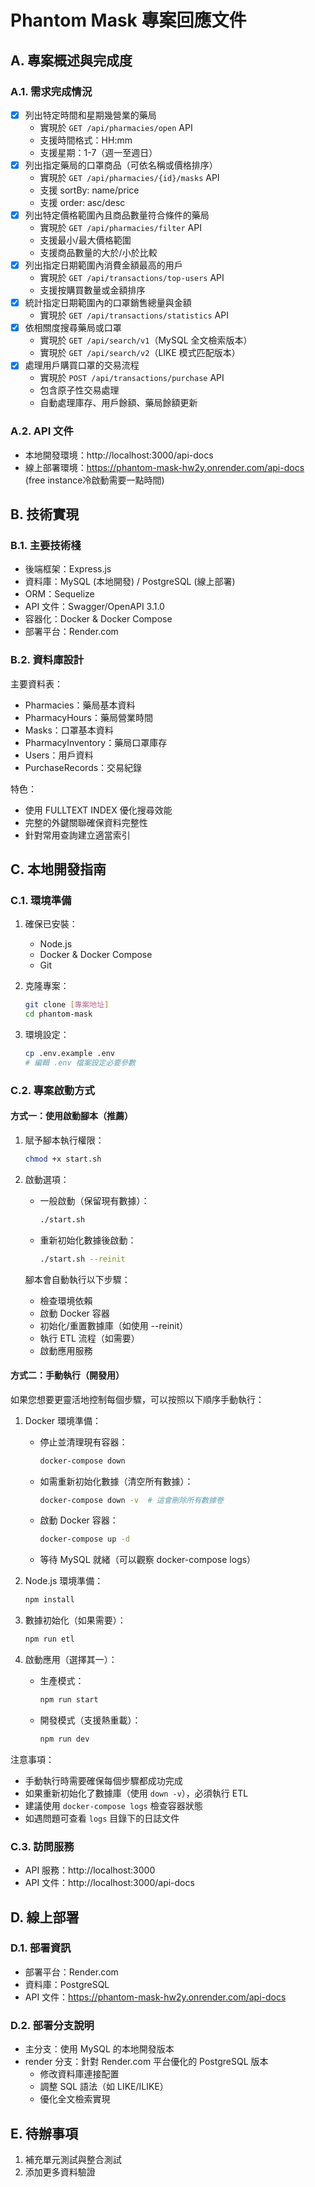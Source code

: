 # Phantom Mask 專案回應文件

## A. 專案概述與完成度

### A.1. 需求完成情況
- [x] 列出特定時間和星期幾營業的藥局
  - 實現於 `GET /api/pharmacies/open` API
  - 支援時間格式：HH:mm
  - 支援星期：1-7（週一至週日）
- [x] 列出指定藥局的口罩商品（可依名稱或價格排序）
  - 實現於 `GET /api/pharmacies/{id}/masks` API
  - 支援 sortBy: name/price
  - 支援 order: asc/desc
- [x] 列出特定價格範圍內且商品數量符合條件的藥局
  - 實現於 `GET /api/pharmacies/filter` API
  - 支援最小/最大價格範圍
  - 支援商品數量的大於/小於比較
- [x] 列出指定日期範圍內消費金額最高的用戶
  - 實現於 `GET /api/transactions/top-users` API
  - 支援按購買數量或金額排序
- [x] 統計指定日期範圍內的口罩銷售總量與金額
  - 實現於 `GET /api/transactions/statistics` API
- [x] 依相關度搜尋藥局或口罩
  - 實現於 `GET /api/search/v1`（MySQL 全文檢索版本）
  - 實現於 `GET /api/search/v2`（LIKE 模式匹配版本）
- [x] 處理用戶購買口罩的交易流程
  - 實現於 `POST /api/transactions/purchase` API
  - 包含原子性交易處理
  - 自動處理庫存、用戶餘額、藥局餘額更新

### A.2. API 文件
- 本地開發環境：http://localhost:3000/api-docs
- 線上部署環境：https://phantom-mask-hw2y.onrender.com/api-docs
  (free instance冷啟動需要一點時間)

## B. 技術實現

### B.1. 主要技術棧
- 後端框架：Express.js
- 資料庫：MySQL (本地開發) / PostgreSQL (線上部署)
- ORM：Sequelize
- API 文件：Swagger/OpenAPI 3.1.0
- 容器化：Docker & Docker Compose
- 部署平台：Render.com

### B.2. 資料庫設計
主要資料表：
- Pharmacies：藥局基本資料
- PharmacyHours：藥局營業時間
- Masks：口罩基本資料
- PharmacyInventory：藥局口罩庫存
- Users：用戶資料
- PurchaseRecords：交易紀錄

特色：
- 使用 FULLTEXT INDEX 優化搜尋效能
- 完整的外鍵關聯確保資料完整性
- 針對常用查詢建立適當索引

## C. 本地開發指南

### C.1. 環境準備
1. 確保已安裝：
   - Node.js
   - Docker & Docker Compose
   - Git

2. 克隆專案：
   ```bash
   git clone [專案地址]
   cd phantom-mask
   ```

3. 環境設定：
   ```bash
   cp .env.example .env
   # 編輯 .env 檔案設定必要參數
   ```

### C.2. 專案啟動方式

#### 方式一：使用啟動腳本（推薦）
1. 賦予腳本執行權限：
   ```bash
   chmod +x start.sh
   ```

2. 啟動選項：
   - 一般啟動（保留現有數據）：
     ```bash
     ./start.sh
     ```
   - 重新初始化數據後啟動：
     ```bash
     ./start.sh --reinit
     ```

   腳本會自動執行以下步驟：
   - 檢查環境依賴
   - 啟動 Docker 容器
   - 初始化/重置數據庫（如使用 --reinit）
   - 執行 ETL 流程（如需要）
   - 啟動應用服務

#### 方式二：手動執行（開發用）
如果您想要更靈活地控制每個步驟，可以按照以下順序手動執行：

1. Docker 環境準備：
   - 停止並清理現有容器：
     ```bash
     docker-compose down
     ```
   - 如需重新初始化數據（清空所有數據）：
     ```bash
     docker-compose down -v  # 這會刪除所有數據卷
     ```
   - 啟動 Docker 容器：
     ```bash
     docker-compose up -d
     ```
   - 等待 MySQL 就緒（可以觀察 docker-compose logs）

2. Node.js 環境準備：
   ```bash
   npm install
   ```

3. 數據初始化（如果需要）：
   ```bash
   npm run etl
   ```

4. 啟動應用（選擇其一）：
   - 生產模式：
     ```bash
     npm run start
     ```
   - 開發模式（支援熱重載）：
     ```bash
     npm run dev
     ```

注意事項：
- 手動執行時需要確保每個步驟都成功完成
- 如果重新初始化了數據庫（使用 `down -v`），必須執行 ETL
- 建議使用 `docker-compose logs` 檢查容器狀態
- 如遇問題可查看 `logs` 目錄下的日誌文件

### C.3. 訪問服務
- API 服務：http://localhost:3000
- API 文件：http://localhost:3000/api-docs

## D. 線上部署

### D.1. 部署資訊
- 部署平台：Render.com
- 資料庫：PostgreSQL
- API 文件：https://phantom-mask-hw2y.onrender.com/api-docs

### D.2. 部署分支說明
- 主分支：使用 MySQL 的本地開發版本
- render 分支：針對 Render.com 平台優化的 PostgreSQL 版本
  - 修改資料庫連接配置
  - 調整 SQL 語法（如 LIKE/ILIKE）
  - 優化全文檢索實現

## E. 待辦事項
1. 補充單元測試與整合測試
2. 添加更多資料驗證
